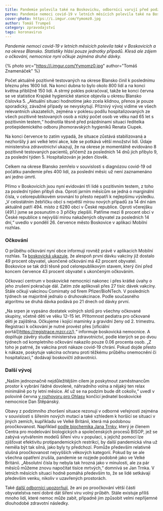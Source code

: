 ```yaml
---
title: Pandemie polevila také na Boskovicku, odborníci varují před podzimem
perex: Pandemie nemoci covid-19 v letních měsících polevila také na Boskovicku. Statistiky hlásí pouze jednotky případů. Klesá ale zájem o očkování, nemocnice nyní očkuje zejména druhé dávky.
cover-photo: https://i.imgur.com/Yymomz0.jpg
author: Tomáš Trumpeš
category: zpravodajství
tags: koronavirus
---
```


*Pandemie nemoci covid-19 v letních měsících polevila také v Boskovicích a na okrese Blansko. Statistiky hlásí pouze jednotky případů. Klesá ale zájem o očkování, nemocnice nyní očkuje zejména druhé dávky.*

{% photo src="https://i.imgur.com/Yymomz0.jpg" author="Tomáš Znamenáček" %}

Počet aktuálně pozitivně testovaných na okrese Blansko činil k poslednímu březnu přes 1600 lidí. Na konci dubna to bylo okolo 800 lidí a na konci května přibližně 150 lidí. A strmý pokles pokračoval, takže ke konci června se ve statistice Krajské hygienické stanice objevila u okresu Blansko číslovka 5. „Aktuální situaci hodnotíme jako zcela klidnou, přenos je pouze sporadický, závažné případy se nevyskytují. Příznivý vývoj vidíme ve všech relevantních ukazatelích, zejména v poklesu podílu hospitalizovaných ze všech pozitivně testovaných osob a nízký počet osob ve věku nad 65 let s pozitivním testem,“ hodnotila těsně před prázdninami situaci ředitelka protiepidemického odboru jihomoravských hygieniků Renata Ciupek.

Na konci července to zatím vypadá, že situace zůstává stabilizovaná a nezhoršily ji ani velké letní akce, kde se potkává větší množství lidí. Údaje ministerstva zdravotnictví ukazují, že na okrese je momentálně evidováno 8 pozitivně testovaných pacientů, přičemž za posledních 14 dnů jich přibylo 9, za poslední týden 5. Hospitalizován je jeden člověk.

Celkem na okrese Blansko zemřelo v souvislosti s diagnózou covid-19 od počátku pandemie přes 400 lidí, za poslední měsíc už není zaznamenáno ani jedno úmrtí.

Přímo v Boskovicích jsou nyní evidováni tři lidé s pozitivním testem, z toho za poslední týden přibyli dva. Oproti jarním měsícům se jedná o marginální čísla, v celorepublikovém srovnání to přesto nepatří k nejlepšímu výsledku. „V celostátním žebříčku obcí s největší mírou nových případů za 14 dní nám aktuálně patří 494. místo z 6280 obcí v České republice. Oproti včerejšku (491.) jsme se posunutím o 3 příčky zlepšili. Patříme mezi 8 procent obcí v České republice s nejvyšší mírou nakažených obyvatel za posledních 14 dní,“ uvedlo v pondělí 26. července město Boskovice v aplikaci Mobilní rozhlas.

### Očkování

O průběhu očkování nyní obce informují rovněž právě v aplikacích Mobilní rozhlas. Ta [boskovická ukazuje](https://boskovice.mobilnirozhlas.cz/covid-report), že alespoň první dávku vakcíny již dostalo 49 procent obyvatel, ukončené očkování má 42 procent obyvatel. Boskovice se tak drží těsně pod celorepublikovým stavem, který činí před koncem července 43 procent obyvatel s ukončeným očkováním.

Očkovací centrum v boskovické nemocnici nakonec i přes krátké úvahy o jeho zrušení pokračuje dál. Zatím zde aplikovali přes 27 tisíc dávek vakcíny. Stále očkují vakcínou Comirnaty od firem Pfizer/BioNTech. V posledních týdnech se majoritně jednalo o druhovakcinace. Podle současného algoritmu se druhá dávka podává po 21 dnech od dávky první.

„Na srpen je vypsáno dostatek volných slotů pro všechny očkované skupiny, včetně dětí ve věku 12–15 let. Přítomnost pediatra pro očkované děti je zajištěna. Očkujeme i kojící maminky a gravidní ženy od 2. trimestru. Registraci k očkování je nutné provést přes [oficiální portál])https://registrace.mzcr.cz/),“ informuje boskovická nemocnice. A doplňuje závěry studie ministerstva zdravotnictví, podle kterých se po dvou týdnech od kompletního očkování nakazilo pouze 0.06 procenta osob. „Z toho je patrné, že vakcína proti nákaze covid-19 chrání. Pokud dojde přesto k nákaze, poskytuje vakcína ochranu proti těžkému průběhu onemocnění či hospitalizaci,“ dodávají boskovičtí zdravotníci.

### Další vývoj

„Naším jednoznačně nejdůležitějším cílem je poskytnout zaměstnancům prostor k vybrání řádné dovolené, náhradního volna a nějaký ten relax minimálně po ty letní měsíce. Ať už se na podzim bude dít cokoliv,“ uvedl v polovině června [v rozhovoru pro Ohlasy](https://ohlasy.info/clanky/2021/06/rozhovor-stepansky.html) končící jednatel boskovické nemocnice Dan Štěpánský.

Obavy z podzimního zhoršení situace rezonují v odborné veřejnosti zejména v souvislosti s šířením nových mutací a také vzhledem k horšící se situaci v jiných zemích, kupříkladu ve Velké Británii, která má podobnou proočkovanost. Například [podle biochemika Jana Trnky](https://a2larm.cz/2021/07/stadni-imunita-je-nejspis-nedosazitelna-lide-neziji-ve-stadech-rika-biochemik-trnka/), který je členem Centra pro modelování biologických a společenských procesů BISOP, jež se zabývá vytvářením modelů šíření viru v populaci, s jejichž pomocí lze zjišťovat efektivitu protipandemických restrikcí, by další pandemická vlna už neměla být tak silná, jako byly ty předchozí. Pomůže především relativně slušná proočkovanost nejvyšších věkových kategorií. Pokud by se ale všechna opatření zrušila, pandemie se rozjede podobně jako ve Velké Británii. „Absolutní čísla by nebyla tak hrozná jako v minulosti, ale za pár měsíců můžeme znovu napočítat tisíce mrtvých,“ domnívá se Jan Trnka. V letních měsících situaci hodně pomáhá především to, že se lidé setkávají především venku, nikoliv v uzavřených prostorách.

Také [další odborníci upozorňují](https://www.seznamzpravy.cz/clanek/promoreni-neni-cesta-muze-naopak-lidem-ublizit-varuji-odbornici-169951), že ani po proočkování větší části obyvatelstva není dobré dát šíření viru volný průběh. Stále existuje příliš mnoho lidí, které nemoc může zabít, případně jim způsobit velmi nepříjemné dlouhodobé zdravotní následky.
